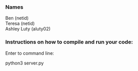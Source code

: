 ### Names
Ben (netid)\
Teresa (netid)\
Ashley Luty (aluty02)

### Instructions on how to compile and run your code:
Enter to command line:

python3 server.py